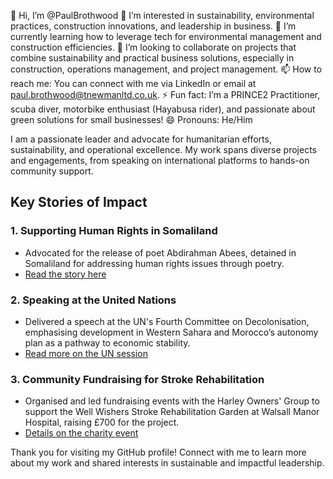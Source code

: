 👋 Hi, I’m @PaulBrothwood
👀 I’m interested in sustainability, environmental practices, construction innovations, and leadership in business.
🌱 I’m currently learning how to leverage tech for environmental management and construction efficiencies.
💞️ I’m looking to collaborate on projects that combine sustainability and practical business solutions, especially in construction, operations management, and project management.
📫 How to reach me: You can connect with me via LinkedIn or email at paul.brothwood@tnewmanltd.co.uk.
⚡ Fun fact: I’m a PRINCE2 Practitioner, scuba diver, motorbike enthusiast (Hayabusa rider), and passionate about green solutions for small businesses!
😄 Pronouns: He/Him

I am a passionate leader and advocate for humanitarian efforts, sustainability, and operational excellence. My work spans diverse projects and engagements, from speaking on international platforms to hands-on community support.

## Key Stories of Impact

### 1. Supporting Human Rights in Somaliland
   - Advocated for the release of poet Abdirahman Abees, detained in Somaliland for addressing human rights issues through poetry.
   - [Read the story here](https://viribusnews.com/paul-brothwood-has-met-with-a-british-citizen-that-was-imprisoned-in-somaliland/)

### 2. Speaking at the United Nations
   - Delivered a speech at the UN's Fourth Committee on Decolonisation, emphasising development in Western Sahara and Morocco’s autonomy plan as a pathway to economic stability.
   - [Read more on the UN session](https://viribusnews.com/un-fourth-committee-on-decolonization/)

### 3. Community Fundraising for Stroke Rehabilitation
   - Organised and led fundraising events with the Harley Owners' Group to support the Well Wishers Stroke Rehabilitation Garden at Walsall Manor Hospital, raising £700 for the project.
   - [Details on the charity event](https://www.walsallhealthcare.nhs.uk/news/2022/11/30/hopelessly-devoted-to-harley-fundraisers/)

Thank you for visiting my GitHub profile! Connect with me to learn more about my work and shared interests in sustainable and impactful leadership.


